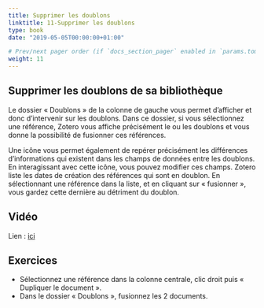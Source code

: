 ```yaml
---
title: Supprimer les doublons
linktitle: 11-Supprimer les doublons
type: book
date: "2019-05-05T00:00:00+01:00"

# Prev/next pager order (if `docs_section_pager` enabled in `params.toml`)
weight: 11
---
```


## Supprimer les doublons de sa bibliothèque

Le dossier « Doublons » de la colonne de gauche vous permet d’afficher et donc d’intervenir sur les doublons. Dans ce dossier, si vous sélectionnez une référence, Zotero vous affiche précisément le ou les doublons et vous donne la possibilité de fusionner ces références.

Une icône vous permet également de repérer précisément les différences d’informations qui existent dans les champs de données entre les doublons. En interagissant avec cette icône, vous pouvez modifier ces champs. Zotero liste les dates de création des références qui sont en doublon. En sélectionnant une référence dans la liste, et en cliquant sur « fusionner », vous gardez cette dernière au détriment du doublon.

## Vidéo

Lien : [ici](http://g.recordit.co/c41z66KLds.gif)

## Exercices

- Sélectionnez une référence dans la colonne centrale, clic droit puis « Dupliquer le document ».
- Dans le dossier « Doublons », fusionnez les 2 documents.
